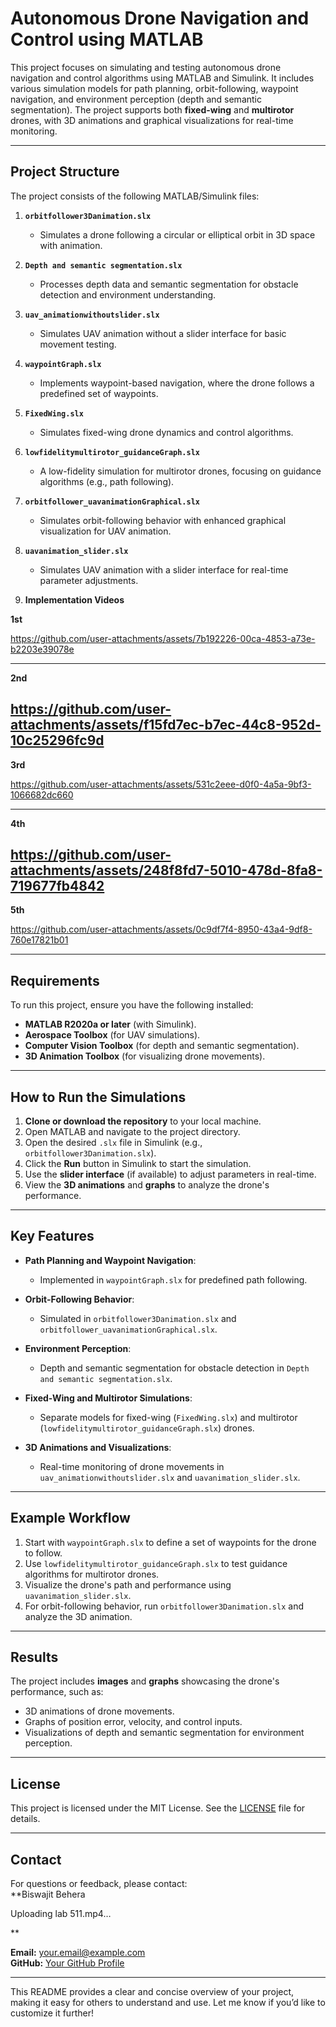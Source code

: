 
# Autonomous Drone Navigation and Control using MATLAB

This project focuses on simulating and testing autonomous drone navigation and control algorithms using MATLAB and Simulink. It includes various simulation models for path planning, orbit-following, waypoint navigation, and environment perception (depth and semantic segmentation). The project supports both **fixed-wing** and **multirotor** drones, with 3D animations and graphical visualizations for real-time monitoring.

---

## Project Structure

The project consists of the following MATLAB/Simulink files:

1. **`orbitfollower3Danimation.slx`**  
   - Simulates a drone following a circular or elliptical orbit in 3D space with animation.

2. **`Depth and semantic segmentation.slx`**  
   - Processes depth data and semantic segmentation for obstacle detection and environment understanding.

3. **`uav_animationwithoutslider.slx`**  
   - Simulates UAV animation without a slider interface for basic movement testing.

4. **`waypointGraph.slx`**  
   - Implements waypoint-based navigation, where the drone follows a predefined set of waypoints.

5. **`FixedWing.slx`**  
   - Simulates fixed-wing drone dynamics and control algorithms.

6. **`lowfidelitymultirotor_guidanceGraph.slx`**  
   - A low-fidelity simulation for multirotor drones, focusing on guidance algorithms (e.g., path following).

7. **`orbitfollower_uavanimationGraphical.slx`**  
   - Simulates orbit-following behavior with enhanced graphical visualization for UAV animation.

8. **`uavanimation_slider.slx`**  
   - Simulates UAV animation with a slider interface for real-time parameter adjustments.

9. **Implementation Videos**  
  
**1st**

https://github.com/user-attachments/assets/7b192226-00ca-4853-a73e-b2203e39078e

---

**2nd**

https://github.com/user-attachments/assets/f15fd7ec-b7ec-44c8-952d-10c25296fc9d
---
**3rd**

https://github.com/user-attachments/assets/531c2eee-d0f0-4a5a-9bf3-1066682dc660

---
**4th**


https://github.com/user-attachments/assets/248f8fd7-5010-478d-8fa8-719677fb4842
---
**5th**



https://github.com/user-attachments/assets/0c9df7f4-8950-43a4-9df8-760e17821b01


---

## Requirements

To run this project, ensure you have the following installed:
- **MATLAB R2020a or later** (with Simulink).
- **Aerospace Toolbox** (for UAV simulations).
- **Computer Vision Toolbox** (for depth and semantic segmentation).
- **3D Animation Toolbox** (for visualizing drone movements).

---

## How to Run the Simulations

1. **Clone or download the repository** to your local machine.
2. Open MATLAB and navigate to the project directory.
3. Open the desired `.slx` file in Simulink (e.g., `orbitfollower3Danimation.slx`).
4. Click the **Run** button in Simulink to start the simulation.
5. Use the **slider interface** (if available) to adjust parameters in real-time.
6. View the **3D animations** and **graphs** to analyze the drone's performance.

---

## Key Features

- **Path Planning and Waypoint Navigation**:  
   - Implemented in `waypointGraph.slx` for predefined path following.

- **Orbit-Following Behavior**:  
   - Simulated in `orbitfollower3Danimation.slx` and `orbitfollower_uavanimationGraphical.slx`.

- **Environment Perception**:  
   - Depth and semantic segmentation for obstacle detection in `Depth and semantic segmentation.slx`.

- **Fixed-Wing and Multirotor Simulations**:  
   - Separate models for fixed-wing (`FixedWing.slx`) and multirotor (`lowfidelitymultirotor_guidanceGraph.slx`) drones.

- **3D Animations and Visualizations**:  
   - Real-time monitoring of drone movements in `uav_animationwithoutslider.slx` and `uavanimation_slider.slx`.

---

## Example Workflow

1. Start with `waypointGraph.slx` to define a set of waypoints for the drone to follow.
2. Use `lowfidelitymultirotor_guidanceGraph.slx` to test guidance algorithms for multirotor drones.
3. Visualize the drone's path and performance using `uavanimation_slider.slx`.
4. For orbit-following behavior, run `orbitfollower3Danimation.slx` and analyze the 3D animation.

---

## Results

The project includes **images** and **graphs** showcasing the drone's performance, such as:
- 3D animations of drone movements.
- Graphs of position error, velocity, and control inputs.
- Visualizations of depth and semantic segmentation for environment perception.

---

## License

This project is licensed under the MIT License. See the [LICENSE](LICENSE) file for details.

---

## Contact

For questions or feedback, please contact:  
**Biswajit Behera

Uploading lab 511.mp4…

** 

 
**Email:** your.email@example.com  
**GitHub:** [Your GitHub Profile](https://github.com/yourusername)

---

This README provides a clear and concise overview of your project, making it easy for others to understand and use. Let me know if you’d like to customize it further!
